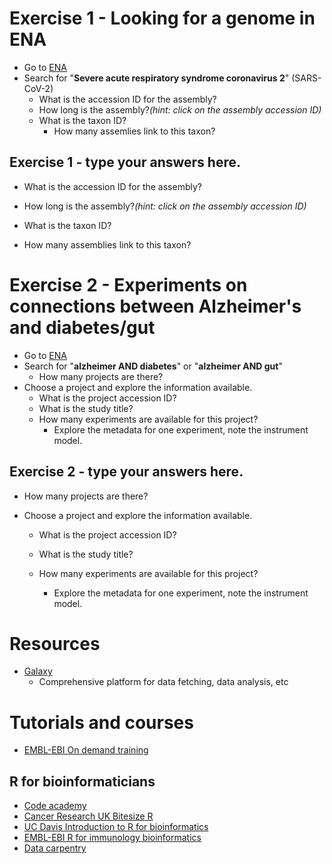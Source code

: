 # Exercise 1 - Looking for a genome in ENA
* Go to [ENA](https://www.ebi.ac.uk/ena/browser/home)
* Search for "**Severe acute respiratory syndrome coronavirus 2**" (SARS-CoV-2)
    * What is the accession ID for the assembly? 
    * How long is the assembly?*(hint: click on the assembly accession ID)*
    * What is the taxon ID?
        * How many assemlies link to this taxon?

## Exercise 1 - type your answers here.
* What is the accession ID for the assembly?

* How long is the assembly?*(hint: click on the assembly accession ID)*

* What is the taxon ID?

* How many assemblies link to this taxon?

# Exercise 2 - Experiments on connections between Alzheimer's and diabetes/gut
* Go to [ENA](https://www.ebi.ac.uk/ena/browser/home)
* Search for "**alzheimer AND diabetes**" or "**alzheimer AND gut**"
    * How many projects are there?
* Choose a project and explore the information available.
    * What is the project accession ID?
    * What is the study title?
    * How many experiments are available for this project?
        * Explore the metadata for one experiment, note the instrument model.

## Exercise 2 - type your answers here.
* How many projects are there?

* Choose a project and explore the information available.
    * What is the project accession ID?
  
    * What is the study title?
  
    * How many experiments are available for this project?
 
      * Explore the metadata for one experiment, note the instrument model.


# Resources
* [Galaxy](https://usegalaxy.org/)
    * Comprehensive platform for data fetching, data analysis, etc

# Tutorials and courses
* [EMBL-EBI On demand training](https://www.ebi.ac.uk/training/on-demand)

## R for bioinformaticians
* [Code academy](https://www.codecademy.com/learn/learn-r#course-landing-page-heading)
* [Cancer Research UK Bitesize R](https://bioinformatics-core-shared-training.github.io/Bitesize-R/)
* [UC Davis Introduction to R for bioinformatics](https://ucdavis-bioinformatics-training.github.io/2022_February_Introduction_to_R_for_Bioinformatics/index.html#rstudio)
* [EMBL-EBI R for immunology bioinformatics](https://www.ebi.ac.uk/training/materials/bioinformatics-immunologists-materials/com[…]onal-skills-for-data-analysis/r-for-immunology-bioinformatics/)
* [Data carpentry](https://datacarpentry.org/genomics-r-intro/)
